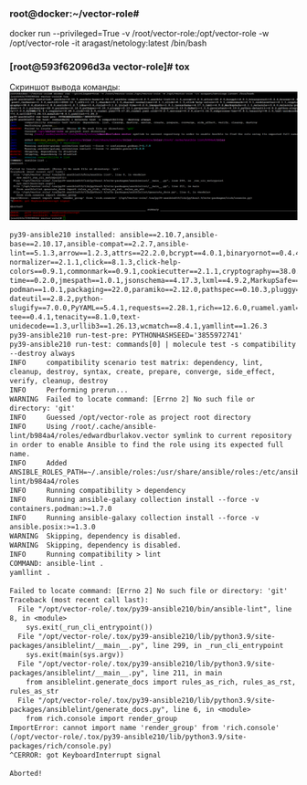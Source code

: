 ###  root@docker:~/vector-role# 
docker run --privileged=True -v /root/vector-role:/opt/vector-role -w /opt/vector-role -it aragast/netology:latest /bin/bash

###  [root@593f62096d3a vector-role]#  tox 
Скриншот вывода команды:
![img_3.png](img_3.png)


    py39-ansible210 installed: ansible==2.10.7,ansible-base==2.10.17,ansible-compat==2.2.7,ansible-lint==5.1.3,arrow==1.2.3,attrs==22.2.0,bcrypt==4.0.1,binaryornot==0.4.4,bracex==2.3.post1,Cerberus==1.3.2,certifi==2022.12.7,cffi==1.15.1,chardet==5.1.0,charset-normalizer==2.1.1,click==8.1.3,click-help-colors==0.9.1,commonmark==0.9.1,cookiecutter==2.1.1,cryptography==38.0.4,distro==1.8.0,enrich==1.2.7,idna==3.4,Jinja2==3.1.2,jinja2-time==0.2.0,jmespath==1.0.1,jsonschema==4.17.3,lxml==4.9.2,MarkupSafe==2.1.1,molecule==3.4.0,molecule-podman==1.0.1,packaging==22.0,paramiko==2.12.0,pathspec==0.10.3,pluggy==0.13.1,pycparser==2.21,Pygments==2.13.0,PyNaCl==1.5.0,pyrsistent==0.19.2,python-dateutil==2.8.2,python-slugify==7.0.0,PyYAML==5.4.1,requests==2.28.1,rich==12.6.0,ruamel.yaml==0.17.21,ruamel.yaml.clib==0.2.7,selinux==0.3.0,six==1.16.0,subprocess-tee==0.4.1,tenacity==8.1.0,text-unidecode==1.3,urllib3==1.26.13,wcmatch==8.4.1,yamllint==1.26.3
    py39-ansible210 run-test-pre: PYTHONHASHSEED='3855972741'
    py39-ansible210 run-test: commands[0] | molecule test -s compatibility --destroy always
    INFO     compatibility scenario test matrix: dependency, lint, cleanup, destroy, syntax, create, prepare, converge, side_effect, verify, cleanup, destroy
    INFO     Performing prerun...
    WARNING  Failed to locate command: [Errno 2] No such file or directory: 'git'
    INFO     Guessed /opt/vector-role as project root directory
    INFO     Using /root/.cache/ansible-lint/b984a4/roles/edwardburlakov.vector symlink to current repository in order to enable Ansible to find the role using its expected full name.
    INFO     Added ANSIBLE_ROLES_PATH=~/.ansible/roles:/usr/share/ansible/roles:/etc/ansible/roles:/root/.cache/ansible-lint/b984a4/roles
    INFO     Running compatibility > dependency
    INFO     Running ansible-galaxy collection install --force -v containers.podman:>=1.7.0
    INFO     Running ansible-galaxy collection install --force -v ansible.posix:>=1.3.0
    WARNING  Skipping, dependency is disabled.
    WARNING  Skipping, dependency is disabled.
    INFO     Running compatibility > lint
    COMMAND: ansible-lint .
    yamllint .

    Failed to locate command: [Errno 2] No such file or directory: 'git'
    Traceback (most recent call last):
      File "/opt/vector-role/.tox/py39-ansible210/bin/ansible-lint", line 8, in <module>
        sys.exit(_run_cli_entrypoint())
      File "/opt/vector-role/.tox/py39-ansible210/lib/python3.9/site-packages/ansiblelint/__main__.py", line 299, in _run_cli_entrypoint
        sys.exit(main(sys.argv))
      File "/opt/vector-role/.tox/py39-ansible210/lib/python3.9/site-packages/ansiblelint/__main__.py", line 211, in main
        from ansiblelint.generate_docs import rules_as_rich, rules_as_rst, rules_as_str
      File "/opt/vector-role/.tox/py39-ansible210/lib/python3.9/site-packages/ansiblelint/generate_docs.py", line 6, in <module>
        from rich.console import render_group
    ImportError: cannot import name 'render_group' from 'rich.console' (/opt/vector-role/.tox/py39-ansible210/lib/python3.9/site-packages/rich/console.py)
    ^CERROR: got KeyboardInterrupt signal

    Aborted!

